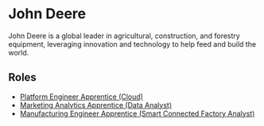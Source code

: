 # John Deere

John Deere is a global leader in agricultural, construction, and forestry equipment, leveraging innovation and technology to help feed and build the world.

## Roles

- [Platform Engineer Apprentice (Cloud)](../roles/2023_07_JOHN_DEERE_PLATFORM_ENGINEER_APPRENTICE.md)
- [Marketing Analytics Apprentice (Data Analyst)](../roles/2023_07_JOHN_DEERE_MARKETING_ANALYTICS_APPRENTICE_DATA_ANALYST.md)
- [Manufacturing Engineer Apprentice (Smart Connected Factory Analyst)](../roles/2023_07_MANUFACTURING_ENGINEER_APPRENTICE) 